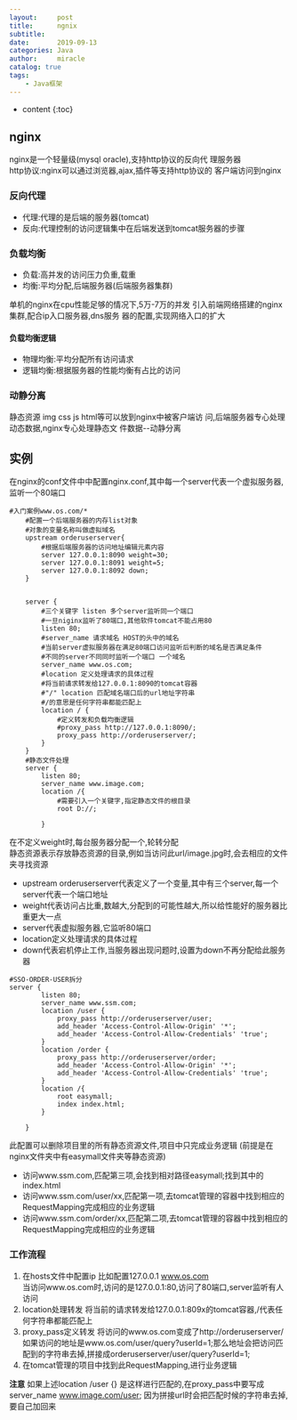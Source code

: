 ```yaml
---
layout:     post
title:      ngnix
subtitle:   
date:       2019-09-13
categories: Java
author:     miracle
catalog: true
tags:
    - Java框架
---
```


* content
{:toc}

## nginx

nginx是一个轻量级(mysql oracle),支持http协议的反向代 理服务器  
http协议:nginx可以通过浏览器,ajax,插件等支持http协议的 客户端访问到nginx  
### 反向代理
* 代理:代理的是后端的服务器(tomcat) 
* 反向:代理控制的访问逻辑集中在后端发送到tomcat服务器的步骤 

### 负载均衡

* 负载:高并发的访问压力负重,载重 
* 均衡:平均分配,后端服务器(后端服务器集群) 

单机的nginx在cpu性能足够的情况下,5万-7万的并发 引入前端网络搭建的nginx集群,配合ip入口服务器,dns服务 器的配置,实现网络入口的扩大

#### 负载均衡逻辑

* 物理均衡:平均分配所有访问请求 
* 逻辑均衡:根据服务器的性能均衡有占比的访问 

### 动静分离

静态资源 img css js html等可以放到nginx中被客户端访 问,后端服务器专心处理动态数据,nginx专心处理静态文 件数据--动静分离  

## 实例

在nginx的conf文件中中配置nginx.conf,其中每一个server代表一个虚拟服务器,监听一个80端口

```
#入门案例www.os.com/*
	#配置一个后端服务器的内存list对象
	#对象的变量名称叫做虚拟域名
	upstream orderuserserver{
		#根据后端服务器的访问地址编辑元素内容
		server 127.0.0.1:8090 weight=30;
		server 127.0.0.1:8091 weight=5; 
		server 127.0.0.1:8092 down; 
	}

	
	server {
		#三个关键字 listen 多个server监听同一个端口
		#一旦niginx监听了80端口,其他软件tomcat不能占用80
		listen 80;
		#server_name 请求域名 HOST的头中的域名
		#当前server虚拟服务器在满足80端口访问监听后判断的域名是否满足条件
		#不同的server不同同时监听一个端口 一个域名
		server_name www.os.com;
		#location 定义处理请求的具体过程
		#将当前请求转发给127.0.0.1:8090的tomcat容器
		#"/" location 匹配域名端口后的url地址字符串
		#/的意思是任何字符串都能匹配上
		location / {
			#定义转发和负载均衡逻辑
			#proxy_pass http://127.0.0.1:8090/;
			proxy_pass http://orderuserserver/;
		}
	}
	#静态文件处理
	server {
		listen 80;
		server_name www.image.com;
		location /{
			#需要引入一个关键字,指定静态文件的根目录
			root D://;
			
		}	
```

在不定义weight时,每台服务器分配一个,轮转分配  
静态资源表示存放静态资源的目录,例如当访问此url/image.jpg时,会去相应的文件夹寻找资源

* upstream orderuserserver代表定义了一个变量,其中有三个server,每一个server代表一个端口地址
* weight代表访问占比重,数越大,分配到的可能性越大,所以给性能好的服务器比重更大一点
* server代表虚拟服务器,它监听80端口
* location定义处理请求的具体过程
* down代表宕机停止工作,当服务器出现问题时,设置为down不再分配给此服务器

```
#SSO-ORDER-USER拆分
server {
 	   	listen 80;
		server_name www.ssm.com;
		location /user {
			proxy_pass http://orderuserserver/user;
			add_header 'Access-Control-Allow-Origin' '*'; 
            add_header 'Access-Control-Allow-Credentials' 'true'; 
		}
		location /order {
			proxy_pass http://orderuserserver/order;
			add_header 'Access-Control-Allow-Origin' '*'; 
            add_header 'Access-Control-Allow-Credentials' 'true'; 
		}
		location /{
			root easymall;
			index index.html;
		}
		
    }   
```

此配置可以删除项目里的所有静态资源文件,项目中只完成业务逻辑  (前提是在nginx文件夹中有easymall文件夹等静态资源)
* 访问www.ssm.com,匹配第三项,会找到相对路径easymall;找到其中的index.html
* 访问www.ssm.com/user/xx,匹配第一项,去tomcat管理的容器中找到相应的RequestMapping完成相应的业务逻辑
* 访问www.ssm.com/order/xx,匹配第二项,去tomcat管理的容器中找到相应的RequestMapping完成相应的业务逻辑

### 工作流程

1. 在hosts文件中配置ip
比如配置127.0.0.1 www.os.com  
当访问www.os.com时,访问的是127.0.0.1:80,访问了80端口,server监听有人访问
2. location处理转发 
将当前的请求转发给127.0.0.1:809x的tomcat容器,/代表任何字符串都能匹配上
3. proxy_pass定义转发
将访问的www.os.com变成了http://orderuserserver/  
如果访问的地址是www.os.com/user/query?userId=1;那么地址会把访问匹配到的字符串去掉,拼接成orderuserserver/user/query?userId=1;  
4. 在tomcat管理的项目中找到此RequestMapping,进行业务逻辑

**注意** 如果上述location /user {} 是这样进行匹配的,在proxy_pass中要写成  
server_name www.image.com/user; 因为拼接url时会把匹配时候的字符串去掉,要自己加回来


